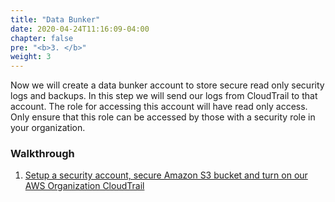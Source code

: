 ```yaml
---
title: "Data Bunker"
date: 2020-04-24T11:16:09-04:00
chapter: false
pre: "<b>3. </b>"
weight: 3
---
```


Now we will create a data bunker account to store secure read only security logs and backups. In this step we will send our logs from CloudTrail to that account. The role for accessing this account will have read only access. Only ensure that this role can be accessed by those with a security role in your organization.

### Walkthrough

1. [Setup a security account, secure Amazon S3 bucket and turn on our AWS Organization CloudTrail](/security/100_labs/100_create_a_data_bunker/)
